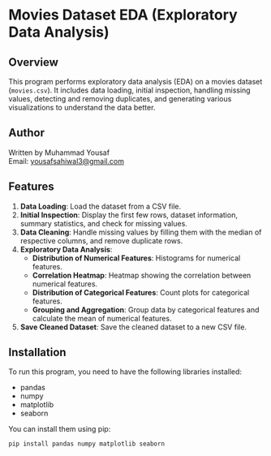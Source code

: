 # Movies Dataset EDA (Exploratory Data Analysis)

## Overview

This program performs exploratory data analysis (EDA) on a movies dataset (`movies.csv`). It includes data loading, initial inspection, handling missing values, detecting and removing duplicates, and generating various visualizations to understand the data better.

## Author

Written by Muhammad Yousaf  
Email: yousafsahiwal3@gmail.com

## Features

1. **Data Loading**: Load the dataset from a CSV file.
2. **Initial Inspection**: Display the first few rows, dataset information, summary statistics, and check for missing values.
3. **Data Cleaning**: Handle missing values by filling them with the median of respective columns, and remove duplicate rows.
4. **Exploratory Data Analysis**:
   - **Distribution of Numerical Features**: Histograms for numerical features.
   - **Correlation Heatmap**: Heatmap showing the correlation between numerical features.
   - **Distribution of Categorical Features**: Count plots for categorical features.
   - **Grouping and Aggregation**: Group data by categorical features and calculate the mean of numerical features.
5. **Save Cleaned Dataset**: Save the cleaned dataset to a new CSV file.

## Installation

To run this program, you need to have the following libraries installed:

- pandas
- numpy
- matplotlib
- seaborn

You can install them using pip:

```bash
pip install pandas numpy matplotlib seaborn
